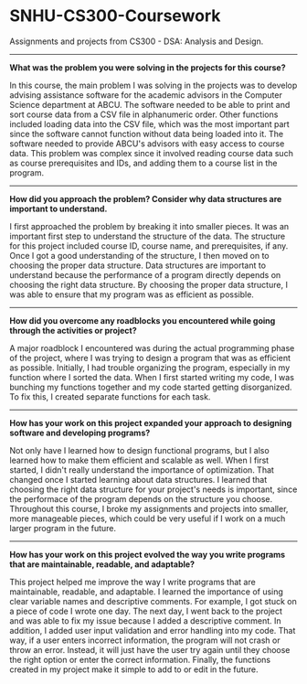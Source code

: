 # SNHU-CS300-Coursework
Assignments and projects from CS300 - DSA: Analysis and Design.

---
**What was the problem you were solving in the projects for this course?**

In this course, the main problem I was solving in the projects was to develop advising assistance software for the academic advisors in the Computer Science department at ABCU. The software needed to be able to print and sort course data from a CSV file in alphanumeric order. Other functions included loading data into the CSV file, which was the most important part since the software cannot function without data being loaded into it. The software needed to provide ABCU's advisors with easy access to course data. This problem was complex since it involved reading course data such as course prerequisites and IDs, and adding them to a course list in the program.

---
**How did you approach the problem? Consider why data structures are important to understand.**

I first approached the problem by breaking it into smaller pieces. It was an important first step to understand the structure of the data. The structure for this project included course ID, course name, and prerequisites, if any. Once I got a good understanding of the structure, I then moved on to choosing the proper data structure. Data structures are important to understand because the performance of a program directly depends on choosing the right data structure. By choosing the proper data structure, I was able to ensure that my program was as efficient as possible.

---
**How did you overcome any roadblocks you encountered while going through the activities or project?**

A major roadblock I encountered was during the actual programming phase of the project, where I was trying to design a program that was as efficient as possible. Initially, I had trouble organizing the program, especially in my function where I sorted the data. When I first started writing my code, I was bunching my functions together and my code started getting disorganized. To fix this, I created separate functions for each task.

---
**How has your work on this project expanded your approach to designing software and developing programs?**

Not only have I learned how to design functional programs, but I also learned how to make them efficient and scalable as well. When I first started, I didn't really understand the importance of optimization. That changed once I started learning about data structures. I learned that choosing the right data structure for your project's needs is important, since the performace of the program depends on the structure you choose. Throughout this course, I broke my assignments and projects into smaller, more manageable pieces, which could be very useful if I work on a much larger program in the future.

---
**How has your work on this project evolved the way you write programs that are maintainable, readable, and adaptable?**

This project helped me improve the way I write programs that are maintainable, readable, and adaptable. I learned the importance of using clear variable names and descriptive comments. For example, I got stuck on a piece of code I wrote one day. The next day, I went back to the project and was able to fix my issue because I added a descriptive comment. In addition, I added user input validation and error handling into my code. That way, if a user enters incorrect information, the program will not crash or throw an error. Instead, it will just have the user try again until they choose the right option or enter the correct information. Finally, the functions created in my project make it simple to add to or edit in the future.
